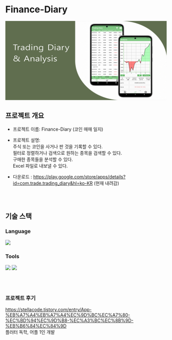 # Finance-Diary

<img src="docs/홍보용 사진/메인사진.png"/> 
<br/>

## 프로젝트 개요
- 프로젝트 이름: Finance-Diary (코인 매매 일지)
- 프로젝트 설명:<br/>
주식 또는 코인을 사거나 판 것을 기록할 수 있다.<br/>
필터로 정렬하거나 검색으로 원하는 종목을 검색할 수 있다.<br/>
구매한 종목들을 분석할 수 있다.<br/>
Excel 파일로 내보낼 수 있다.<br/>

- 다운로드 : https://play.google.com/store/apps/details?id=com.trade.trading_diary&hl=ko-KR (현재 내려감)


<br/>
<br/>

## 기술 스택
### Language
<img src="https://img.shields.io/badge/Dart-0175C2?style=for-the-badge&logo=dart&logoColor=white"/> 

### Tools
<img src="https://img.shields.io/badge/Flutter-02569B?style=for-the-badge&logo=flutter&logoColor=white"/> <img src="https://img.shields.io/badge/Android_Studio-3DDC84?style=for-the-badge&logo=android-studio&logoColor=white"/> 

<br/>
<br/>

### 프로젝트 후기
https://stellacode.tistory.com/entry/App-%EB%A7%A4%EB%A7%A4%EC%9D%BC%EC%A7%80-%EC%BD%94%EC%9D%B8-%EC%A3%BC%EC%8B%9D-%EB%B6%84%EC%84%9D
<br/>플러터 독학, 어플 1인 개발
